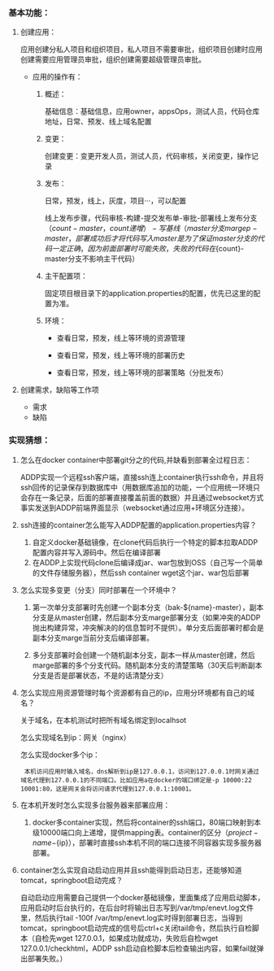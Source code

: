 ### 基本功能：
1. 创建应用：

    应用创建分私人项目和组织项目，私人项目不需要审批，组织项目创建时应用创建需要应用管理员审批，组织创建需要超级管理员审批。

    - 应用的操作有：

        1. 概述：

            基础信息：基础信息，应用owner，appsOps，测试人员，代码仓库地址，日常、预发、线上域名配置
        2. 变更：

            创建变更：变更开发人员，测试人员，代码审核，关闭变更，操作记录
        3. 发布：

            日常，预发，线上，灰度，项目···，可以配置

            线上发布步骤，代码审核-构建-提交发布单-审批-部署线上发布分支（${count}-master，count递增）-写基线（master分支marge p-master，部署成功后才将代码写入master是为了保证master分支的代码一定正确，因为前面部署时可能失败，失败的代码在${count}-master分支不影响主干代码）

            
        4. 主干配置项：

            固定项目根目录下的application.properties的配置，优先已这里的配置为准。
        5. 环境：

            - 查看日常，预发，线上等环境的资源管理

            - 查看日常，预发，线上等环境的部署历史

            - 查看日常，预发，线上等环境的部署策略（分批发布）
2. 创建需求，缺陷等工作项

    - 需求
    - 缺陷

        
### 实现猜想：
1. 怎么在docker container中部署git分之的代码,并缺看到部署全过程日志：

    ADDP实现一个远程ssh客户端，直接ssh连上container执行ssh命令，并且将ssh回传的记录保存到数据库中（用数据库追加的功能，一个应用统一环境只会存在一条记录，后面的部署直接覆盖前面的数据）并且通过websocket方式事实发送到ADDP前端界面显示（websocket通过应用+环境区分连接）。

2. ssh连接的container怎么能写入ADDP配置的application.properties内容？

    1. 自定义docker基础镜像，在clone代码后执行一个特定的脚本拉取ADDP配置内容并写入源码中。然后在编译部署
    2. 在ADDP上实现代码clone后编译成jar、war包放到OSS（自己写一个简单的文件存储服务器），然后ssh container wget这个jar、war包后部署
3. 怎么实现多变更（分支）同时部署在一个环境中？

    1. 第一次单分支部署时先创建一个副本分支（bak-${name}-master），副本分支是从master创建，然后副本分支marge部署分支（如果冲突的ADDP抛出构建异常，冲突解决的的信息暂时不提供）。单分支后面部署时都会是副本分支marge当前分支后编译部署。

    2. 多分支部署时会创建一个随机副本分支，副本一样从master创建，然后marge部署的多个分支代码。随机副本分支的清楚策略（30天后判断副本分支是否是部署状态，不是的话清楚分支）
4. 怎么实现应用资源管理时每个资源都有自己的ip，应用分环境都有自己的域名？

    关于域名，在本机测试时把所有域名绑定到localhsot

    怎么实现域名到ip：网关（nginx）
    
    怎么实现docker多个ip：

        本机访问应用时输入域名，dns解析到ip是127.0.0.1，访问到127.0.0.1时网关通过域名代理到127.0.0.1的不同端口。比如应用a在docker的端口绑定是-p 10000:22 10001:80，这是网关会将访问请求代理到127.0.0.1:10001。

5. 在本机开发时怎么实现多台服务器来部署应用：

    1. docker多container实现，然后将container的ssh端口，80端口映射到本级10000端口向上递增，提供mapping表。container的区分（${project-name}-${ip}），部署时直接ssh本机不同的端口连接不同容器实现多服务器部署。

6. container怎么实现自动启动应用并且ssh能得到启动日志，还能够知道tomcat，springboot启动完成？

    自动启动应用需要自己提供一个docker基础镜像，里面集成了应用启动脚本，应用启动时后台执行的，在后台时将输出日志写到/var/tmp/enevt.log文件里，然后执行tail -100f /var/tmp/enevt.log实时得到部署日志，当得到tomcat，springboot启动完成的信号后ctrl+c关闭tail命令，然后执行自检脚本（自检先wget 127.0.0.1，如果成功就成功，失败后自检wget 127.0.0.1/checkhtml，ADDP ssh启动自检脚本后检查输出内容，如果fail就弹出部署失败。）
